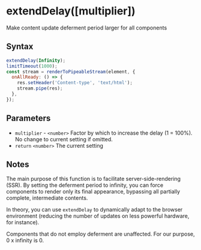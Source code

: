 # extendDelay([multiplier])

Make content update deferment period larger for all components

## Syntax

```js
extendDelay(Infinity);
limitTimeout(1000);
const stream = renderToPipeableStream(element, {
  onAllReady: () => {
    res.setHeader('Content-type', 'text/html');
    stream.pipe(res);
  },
});
```

## Parameters

* `multiplier` - `<number>` Factor by which to increase the delay (1 = 100%). No change to current setting if omitted.
* `return` `<number>` The current setting

## Notes

The main purpose of this function is to facilitate server-side-rendering (SSR). By setting the deferment period to
infinity, you can force components to render only its final appearance, bypassing all partially complete,
intermediate contents.

In theory, you can use `extendDelay` to dynamically adapt to the browser environment (reducing the number of
updates on less powerful hardware, for instance).

Components that do not employ deferment are unaffected. For our purpose, 0 x infinity is 0.
